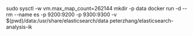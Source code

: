 sudo sysctl -w vm.max_map_count=262144
mkdir -p data
docker run -d --rm --name es -p 9200:9200 -p 9300:9300 -v $(pwd)/data:/usr/share/elasticsearch/data peterzhang/elasticsearch-analysis-ik
